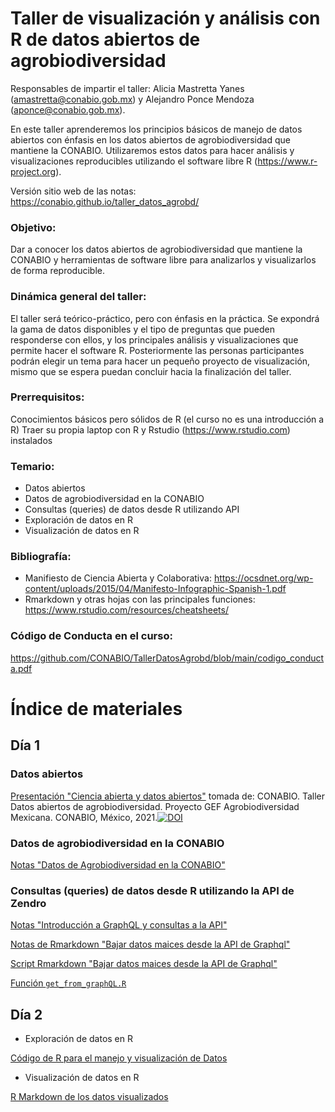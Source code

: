 # Taller de visualización y análisis con R de datos abiertos de agrobiodiversidad

Responsables de impartir el taller: Alicia Mastretta Yanes (amastretta@conabio.gob.mx) y Alejandro Ponce Mendoza (aponce@conabio.gob.mx).

En este taller aprenderemos los principios básicos de manejo de datos abiertos con énfasis en los datos abiertos de agrobiodiversidad que mantiene la CONABIO. Utilizaremos estos datos para hacer análisis y visualizaciones reproducibles utilizando el software libre R (https://www.r-project.org).

Versión sitio web de las notas: https://conabio.github.io/taller_datos_agrobd/

### Objetivo:
Dar a conocer los datos abiertos de agrobiodiversidad que mantiene la CONABIO y herramientas de software libre para analizarlos y visualizarlos de forma reproducible.

### Dinámica general del taller:
El taller será teórico-práctico, pero con énfasis en la práctica. Se expondrá la gama de datos disponibles y el tipo de preguntas que pueden responderse con ellos, y los principales análisis y visualizaciones que permite hacer el software R. Posteriormente las personas participantes podrán elegir un tema para hacer un pequeño proyecto de visualización, mismo que se espera puedan concluir hacia la finalización del taller.

### Prerrequisitos: 
Conocimientos básicos pero sólidos de R (el curso no es una introducción a R)
Traer su propia laptop con R y Rstudio (https://www.rstudio.com) instalados

### Temario:
*	Datos abiertos
*	Datos de agrobiodiversidad en la CONABIO 
*	Consultas (queries) de datos desde R utilizando API
*	Exploración de datos en R
*	Visualización de datos en R

### Bibliografía:
* Manifiesto de Ciencia Abierta y Colaborativa: https://ocsdnet.org/wp-content/uploads/2015/04/Manifesto-Infographic-Spanish-1.pdf
* Rmarkdown y otras hojas con las principales funciones: https://www.rstudio.com/resources/cheatsheets/  

### Código de Conducta en el curso:
https://github.com/CONABIO/TallerDatosAgrobd/blob/main/codigo_conducta.pdf 


# Índice de materiales

## Día 1


### Datos abiertos

[Presentación "Ciencia abierta y datos abiertos"](https://zenodo.org/record/6640644/files/Taller%20-%20D%C3%ADa%201.pdf?download=1) tomada de: CONABIO. Taller Datos abiertos de agrobiodiversidad. Proyecto GEF Agrobiodiversidad Mexicana. CONABIO, México, 2021.[![DOI](https://zenodo.org/badge/DOI/10.5281/zenodo.6640644.svg)](https://doi.org/10.5281/zenodo.6640644)

### Datos de agrobiodiversidad en la CONABIO 

[Notas "Datos de Agrobiodiversidad en la CONABIO"](day_1/datos_agrobiodiversidad_conabio.md)


### Consultas (queries) de datos desde R utilizando la API de Zendro

[Notas "Introducción a GraphQL y consultas a la API"](day_1/GraphQL_intro.md)

[Notas de Rmarkdown "Bajar datos maices desde la API de Graphql"](day_1/PGMN_Zendro2R.html)  

[Script Rmarkdown "Bajar datos maices desde la API de Graphql"](day_1/PGMN_Zendro2R.Rmd)  

[Función `get_from_graphQL.R`](day_1/get_from_graphQL.R)

## Día 2
*	Exploración de datos en R  

[Código de R para el manejo y visualización de Datos](day_2/history_day_2.R)

*	Visualización de datos en R  

[R Markdown de los datos visualizados](day_2a/ejercicio_d7.Rmd)

